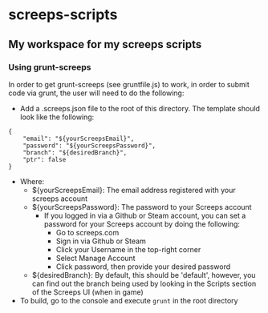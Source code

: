 # screeps-scripts
## My workspace for my screeps scripts
### Using grunt-screeps
In order to get grunt-screeps (see gruntfile.js) to work, in order to submit code via grunt, the user will need to do the following:
* Add a .screeps.json file to the root of this directory. The template should look like the following:
```
{
    "email": "${yourScreepsEmail}",
    "password": "${yourScreepsPassword}",
    "branch": "${desiredBranch}",
    "ptr": false
}
```
  * Where:
    * ${yourScreepsEmail}: The email address registered with your screeps account
    * ${yourScreepsPassword}: The password to your Screeps account
      * If you logged in via a Github or Steam account, you can set a password for your Screeps account by doing the following:
        * Go to screeps.com
        * Sign in via Github or Steam
        * Click your Username in the top-right corner
        * Select Manage Account
        * Click password, then provide your desired password
    * ${desiredBranch}: By default, this should be 'default', however, you can find out the branch being used by looking in the Scripts section of the Screeps UI (when in game)
* To build, go to the console and execute `grunt` in the root directory